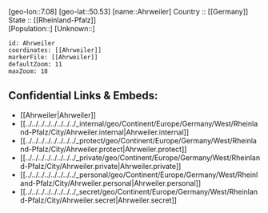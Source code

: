 ﻿---
location: [50.53,7.08] 
mapzoom: [7,12] 
mapmarker: city 
type: City
tags:
- geo/City


SpocWebEntityId: 28689
isDeleted: false
confidential: public

---
[geo-lon::7.08] 
[geo-lat::50.53] 
[name::Ahrweiler] 
Country :: [[Germany]]  
State :: [[Rheinland-Pfalz]]  
[Population::] 
[Unknown::] 


```leaflet
id: Ahrweiler
coordinates: [[Ahrweiler]] 
markerFile: [[Ahrweiler]] 
defaultZoom: 11 
maxZoom: 18
```


## Confidential Links & Embeds: 
- [[Ahrweiler|Ahrweiler]]  
- [[../../../../../../../../_internal/geo/Continent/Europe/Germany/West/Rheinland-Pfalz/City/Ahrweiler.internal|Ahrweiler.internal]] 
- [[../../../../../../../../_protect/geo/Continent/Europe/Germany/West/Rheinland-Pfalz/City/Ahrweiler.protect|Ahrweiler.protect]] 
- [[../../../../../../../../_private/geo/Continent/Europe/Germany/West/Rheinland-Pfalz/City/Ahrweiler.private|Ahrweiler.private]] 
- [[../../../../../../../../_personal/geo/Continent/Europe/Germany/West/Rheinland-Pfalz/City/Ahrweiler.personal|Ahrweiler.personal]] 
- [[../../../../../../../../_secret/geo/Continent/Europe/Germany/West/Rheinland-Pfalz/City/Ahrweiler.secret|Ahrweiler.secret]] 
